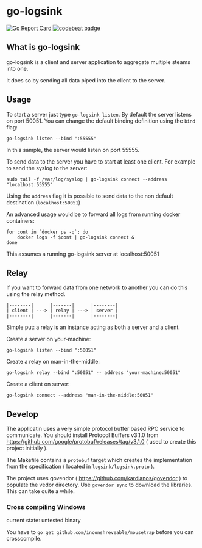 # go-logsink

[![Go Report Card](https://goreportcard.com/badge/github.com/sascha-andres/go-logsink)](https://goreportcard.com/report/github.com/sascha-andres/go-logsink) [![codebeat badge](https://codebeat.co/badges/6e2d5bf5-5ca2-41a3-842d-631ba32d196c)](https://codebeat.co/projects/github-com-sascha-andres-go-logsink)

## What is go-logsink

go-logsink is a client and server application to aggregate multiple steams into one.

It does so by sending all data piped into the client to the server.

## Usage

To start a server just type `go-logsink listen`. By default the server listens on port 50051. You can change the default binding definition using the `bind` flag:

    go-logsink listen --bind ":55555"

In this sample, the server would listen on port 55555.

To send data to the server you have to start at least one client. For example to send the syslog to the server:

    sudo tail -f /var/log/syslog | go-logsink connect --address "localhost:55555"

Using the `address` flag it is possible to send data to the non default destination (`localhost:50051`)

An advanced usage would be to forward all logs from running docker containers:

    for cont in `docker ps -q`; do
        docker logs -f $cont | go-logsink connect &
    done

This assumes a running go-logsink server at localhost:50051

## Relay

If you want to forward data from one network to another you can do this using the relay method.

    |--------|      |-------|      |--------|
    | client | ---> | relay | ---> | server |
    |--------|      |-------|      |--------|

Simple put: a relay is an instance acting as both a server and a client.

Create a server on your-machine:

    go-logsink listen --bind ":50051"

Create a relay on man-in-the-middle:

    go-logsink relay --bind ":50051" -- address "your-machine:50051"

Create a client on server:

    go-logsink connect --address "man-in-the-middle:50051"

## Develop

The applicatin uses a very simple protocol buffer based RPC service to communicate. You should install Protocol Buffers v3.1.0
from https://github.com/google/protobuf/releases/tag/v3.1.0 ( used to create this project initially ).

The Makefile contains a `protobuf` target which creates the implementation from the specification ( located in `logsink/logsink.proto` ).

The project uses govendor ( https://github.com/kardianos/govendor ) to populate the vedor directory. Use `govendor sync` to download the libraries. This can take quite a while.

### Cross compiling Windows

current state: untested binary

You have to `go get github.com/inconshreveable/mousetrap` before you can crosscompile.